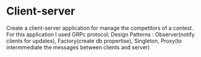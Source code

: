 # Client-server

Create a client-server application for manage the competitors of a contest.
For this application I used  GRPc protocol;
Design Patterns : Observer(notify clients for updates), Factory(create db propertise), Singleton, Proxy(to intermmediate the messages between clients and server) 
